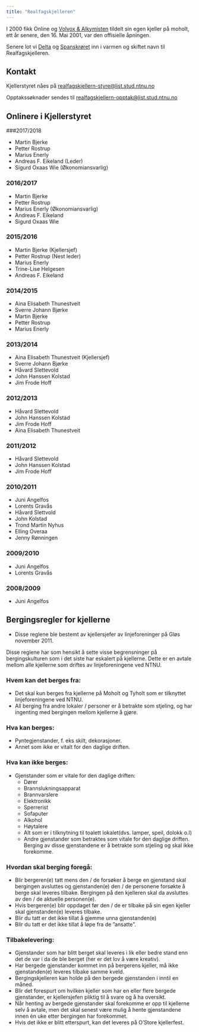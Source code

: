 ```yaml
---
title: "Realfagskjelleren"
---
```


I 2000 fikk Online og [Volvox & Alkymisten](http://org.ntnu.no/volvox) tildelt sin egen kjeller på moholt, ett år senere, den 16. Mai 2001, var den offisielle åpningen.

Senere lot vi [Delta](http://org.ntnu.no/delta) og [Spanskrøret](http://www.spanskroret.no) inn i varmen og skiftet navn til Realfagskjelleren.

## Kontakt

Kjellerstyret nåes på [realfagskjellern-styre@list.stud.ntnu.no](mailto:realfagskjellern-styre@list.stud.ntnu.no)

Opptakssøknader sendes til [realfagskjellern-opptak@list.stud.ntnu.no](mailto:realfagskjellern-opptak@list.stud.ntnu.no)


## Onlinere i Kjellerstyret

###2017/2018

* Martin Bjerke
* Petter Rostrup
* Marius Enerly
* Andreas F. Eikeland (Leder)
* Sigurd Oxaas Wie (Økonomiansvarlig)

### 2016/2017

* Martin Bjerke
* Petter Rostrup
* Marius Enerly (Økonomiansvarlig)
* Andreas F. Eikeland
* Sigurd Oxaas Wie

### 2015/2016

* Martin Bjerke (Kjellersjef)
* Petter Rostrup (Nest leder)
* Marius Enerly
* Trine-Lise Helgesen
* Andreas F. Eikeland

### 2014/2015

* Aina Elisabeth Thunestveit
* Sverre Johann Bjørke
* Martin Bjerke
* Petter Rostrup
* Marius Enerly

### 2013/2014

* Aina Elisabeth Thunestveit (Kjellersjef)
* Sverre Johann Bjørke
* Håvard Slettevold
* John Hanssen Kolstad
* Jim Frode Hoff

### 2012/2013

* Håvard Slettevold
* John Hanssen Kolstad
* Jim Frode Hoff
* Aina  Elisabeth Thunestveit

### 2011/2012

* Håvard Slettevold
* John Hanssen Kolstad
* Jim Frode Hoff

### 2010/2011

* Juni Angelfos
* Lorents Gravås
* Håvard Slettvold
* John Kolstad
* Trond Martin Nyhus
* Elling Overaa
* Jenny Rønningen

### 2009/2010

* Juni Angelfos
* Lorents Gravås

### 2008/2009

* Juni Angelfos


## Bergingsregler for kjellerne

* Disse reglene ble bestemt av kjellersjefer av linjeforeninger på Gløs november 2011.

Disse reglene har som hensikt å sette visse begrensninger på bergingskulturen som i det siste har eskalert på kjellerne. Dette er en avtale mellom alle kjellerne som driftes av linjeforeningene ved NTNU.

### Hvem kan det berges fra:

* Det skal kun berges fra kjellerne på Moholt og Tyholt som er tilknyttet linjeforeningene ved NTNU.
* All berging fra andre lokaler / personer er å betrakte som stjeling, og har ingenting med bergingen mellom kjellerne å gjøre.

 

### Hva kan berges:

* Pyntegjenstander, f. eks skilt, dekorasjoner.
* Annet som ikke er vitalt for den daglige driften.

 

### Hva kan ikke berges:

* Gjenstander som er vitale for den daglige driften:
    * Dører
    * Brannslukningsapparat
    * Brannvarslere
    * Elektronikk
    * Sperrerist
    * Sofaputer
    * Alkohol
    * Høytalere
    * Alt som er i tilknytning til toalett lokalet(dvs. lamper, speil, dolokk o.l)
    * Andre gjenstander som betraktes som vitale for den daglige driften. Berging av disse gjenstandene er å betrakte som stjeling og skal ikke forekomme.

 

### Hvordan skal berging foregå:

* Blir bergeren(e) tatt mens den / de forsøker å berge en gjenstand skal bergingen avsluttes og gjenstanden(e) den / de personene forsøkte å berge skal leveres tilbake. Bergingen på den kjelleren skal da avsluttes av den / de aktuelle personen(e).
* Hvis bergeren(e) blir oppdaget før den / de er tilbake på sin egen kjeller skal gjenstanden(e) leveres tilbake.
* Blir du tatt er det ikke tillat å gjemme unna gjenstanden(e)
* Blir du tatt er det ikke tillat å løpe fra de ”ansatte”.

### Tilbakelevering:

* Gjenstander som har blitt berget skal leveres i lik eller bedre stand enn det de var i da de ble berget (her er det lov å være kreativ).
* Har bergede gjenstander kommet inn på bergerens kjeller, må ikke gjenstanden(e) leveres tilbake samme kveld.
* Bergingskjelleren kan holde på den bergede gjenstanden i inntil en måned.
* Blir det forespurt om hvilken kjeller som har en eller flere bergede gjenstander, er kjellersjefen pliktig til å svare og å ha oversikt.
* Når henting av bergede gjenstander skal forekomme er opp til kjellerne selv å avtale, men det skal senest være mulig å hente gjenstandene innen én uke etter bergingen har forekommet.
* Hvis det ikke er blitt etterspurt, kan det leveres på O’Store kjellerfest.